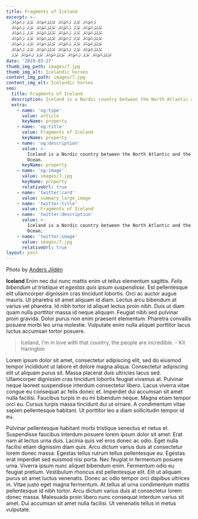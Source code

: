 ```yaml
---
title: Fragments of Iceland
excerpt: >-
  ފަސްޖެހުނު ކަދުރު ފަސްޖެހުނު ކަދުރުފަސްޖެހުނު ކަދުރު ފަސްޖެހުނު
  ކަދުރުފަސްޖެހުނު ކަދުރު ފަސްޖެހުނު ކަދުރުފަސްޖެހުނު ކަދުރު ފަސްޖެހުނު
  ކަދުރުފަސްޖެހުނު ކަދުރު ފަސްޖެހުނު ކަދުރުފަސްޖެހުނު ކަދުރު ފަސްޖެހުނު
  ކަދުރުފަސްޖެހުނު ކަދުރު ފަސްޖެހުނު ކަދުރުފަސްޖެހުނު ކަދުރު ފަސްޖެހުނު
  ކަދުރުފަސްޖެހުނު ކަދުރު ފަސްޖެހުނު ކަދުރުފަސްޖެހުނު ކަދުރު ފަސްޖެހުނު
  ކަދުރުފަސްޖެހުނު ކަދުރު ފަސްޖެހުނު ކަދުރުފަސްޖެހުނު ކަދުރު ފަސްޖެހުނު
  ކަދުރުފަސްޖެހުނު ކަދުރު ފަސްޖެހުނު ކަދުރުފަސްޖެހުނު ކަދުރު ފަސްޖެހުނު ކަދުރު
date: '2019-03-27'
thumb_img_path: images/7.jpg
thumb_img_alt: Icelandic horses
content_img_path: images/7.jpg
content_img_alt: Icelandic horses
seo:
  title: Fragments of Iceland
  description: Iceland is a Nordic country between the North Atlantic and the Arctic Ocean.
  extra:
    - name: 'og:type'
      value: article
      keyName: property
    - name: 'og:title'
      value: Fragments of Iceland
      keyName: property
    - name: 'og:description'
      value: >-
        Iceland is a Nordic country between the North Atlantic and the Arctic
        Ocean.
      keyName: property
    - name: 'og:image'
      value: images/7.jpg
      keyName: property
      relativeUrl: true
    - name: 'twitter:card'
      value: summary_large_image
    - name: 'twitter:title'
      value: Fragments of Iceland
    - name: 'twitter:description'
      value: >-
        Iceland is a Nordic country between the North Atlantic and the Arctic
        Ocean.
    - name: 'twitter:image'
      value: images/7.jpg
      relativeUrl: true
layout: post
---
```


Photo by [Anders Jildén](https://unsplash.com/photos/uO4Au3LrCtk)

**Iceland** Enim nec dui nunc mattis enim ut tellus elementum sagittis. *Felis bibendum ut tristique et egestas quis ipsum suspendisse*. Est pellentesque elit ullamcorper dignissim cras tincidunt lobortis. Orci ac auctor augue mauris. Ut pharetra sit amet aliquam id diam. Lectus arcu bibendum at varius vel pharetra. Id nibh tortor id aliquet lectus proin nibh. Duis ut diam quam nulla porttitor massa id neque aliquam. Feugiat nibh sed pulvinar proin gravida. Dolor purus non enim praesent elementum. Pharetra convallis posuere morbi leo urna molestie. Vulputate enim nulla aliquet porttitor lacus luctus accumsan tortor posuere.

> Iceland, I'm in love with that country, the people are incredible. - Kit Harington

Lorem ipsum dolor sit amet, consectetur adipiscing elit, sed do eiusmod tempor incididunt ut labore et dolore magna aliqua. Consectetur adipiscing elit ut aliquam purus sit. Massa placerat duis ultricies lacus sed. Ullamcorper dignissim cras tincidunt lobortis feugiat vivamus at. Pulvinar neque laoreet suspendisse interdum consectetur libero. Lacus viverra vitae congue eu consequat ac felis donec et. Imperdiet dui accumsan sit amet nulla facilisi. Faucibus turpis in eu mi bibendum neque. Magna etiam tempor orci eu. Cursus turpis massa tincidunt dui ut ornare. A condimentum vitae sapien pellentesque habitant. Ut porttitor leo a diam sollicitudin tempor id eu.

Pulvinar pellentesque habitant morbi tristique senectus et netus et. Suspendisse faucibus interdum posuere lorem ipsum dolor sit amet. Erat nam at lectus urna duis. Lacinia quis vel eros donec ac odio. Eget nulla facilisi etiam dignissim diam quis. Arcu dictum varius duis at consectetur lorem donec massa. Egestas tellus rutrum tellus pellentesque eu. Egestas erat imperdiet sed euismod nisi porta. Nec feugiat in fermentum posuere urna. Viverra ipsum nunc aliquet bibendum enim. Fermentum odio eu feugiat pretium. Vestibulum rhoncus est pellentesque elit. Elit ut aliquam purus sit amet luctus venenatis. Donec ac odio tempor orci dapibus ultrices in. Vitae justo eget magna fermentum. At tellus at urna condimentum mattis pellentesque id nibh tortor. Arcu dictum varius duis at consectetur lorem donec massa. Malesuada proin libero nunc consequat interdum varius sit amet. Dui accumsan sit amet nulla facilisi. Ut venenatis tellus in metus vulputate.
